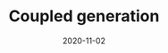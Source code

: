 ---
title: "Coupled generation"
collection: publications
permalink: /publication/2020-DSW-coupled.md
date: 2020-11-02
venue: 'Journal of the American Statistical Association'
link: 'https://amstat.tandfonline.com/doi/abs/10.1080/01621459.2020.1844719?journalCode=uasa20#.YFrUcUNKiV4'
citation: Ben Dai, Xiaotong Shen and Wing Wong. 2020. &quot; Coupled generation.&quot; <i>Journal of the American Statistical Association</i> 1(39)

---